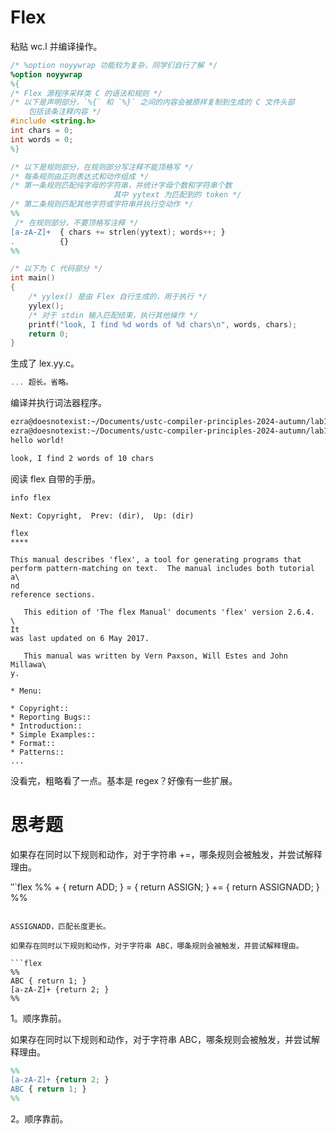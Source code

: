 # Flex 

粘贴 wc.l 并编译操作。

```flex
/* %option noyywrap 功能较为复杂，同学们自行了解 */
%option noyywrap
%{
/* Flex 源程序采样类 C 的语法和规则 */
/* 以下是声明部分，`%{` 和 `%}` 之间的内容会被原样复制到生成的 C 文件头部
    包括该条注释内容 */
#include <string.h>
int chars = 0;
int words = 0;
%}

/* 以下是规则部分，在规则部分写注释不能顶格写 */
/* 每条规则由正则表达式和动作组成 */
/* 第一条规则匹配纯字母的字符串，并统计字母个数和字符串个数
                       其中 yytext 为匹配到的 token */
/* 第二条规则匹配其他字符或字符串并执行空动作 */
%%
 /* 在规则部分，不要顶格写注释 */
[a-zA-Z]+  { chars += strlen(yytext); words++; }
.          {}
%%

/* 以下为 C 代码部分 */
int main()
{
    /* yylex() 是由 Flex 自行生成的，用于执行 */
    yylex();
    /* 对于 stdin 输入匹配结束，执行其他操作 */
    printf("look, I find %d words of %d chars\n", words, chars);
    return 0;
}
```

生成了 lex.yy.c。

```c
... 超长。省略。
```

编译并执行词法器程序。

```bash
ezra@doesnotexist:~/Documents/ustc-compiler-principles-2024-autumn/lab1$ gcc lex.yy.c -o lexer
ezra@doesnotexist:~/Documents/ustc-compiler-principles-2024-autumn/lab1$ ./lexer
hello world!

look, I find 2 words of 10 chars
```

阅读 flex 自带的手册。

```bash
info flex
```

```output
Next: Copyright,  Prev: (dir),  Up: (dir)

flex
****

This manual describes 'flex', a tool for generating programs that
perform pattern-matching on text.  The manual includes both tutorial a\
nd
reference sections.

   This edition of 'The flex Manual' documents 'flex' version 2.6.4.  \
It
was last updated on 6 May 2017.

   This manual was written by Vern Paxson, Will Estes and John Millawa\
y.

* Menu:

* Copyright::                   
* Reporting Bugs::              
* Introduction::                
* Simple Examples::             
* Format::                      
* Patterns::                 
...
```

没看完，粗略看了一点。基本是 regex？好像有一些扩展。

# 思考题
如果存在同时以下规则和动作，对于字符串 +=，哪条规则会被触发，并尝试解释理由。

‵‵`flex
%%
\+ { return ADD; }
= { return ASSIGN; }
\+= { return ASSIGNADD; }
%%
```

ASSIGNADD，匹配长度更长。

如果存在同时以下规则和动作，对于字符串 ABC，哪条规则会被触发，并尝试解释理由。

```flex
%%
ABC { return 1; }
[a-zA-Z]+ {return 2; }
%%
```

1。顺序靠前。

如果存在同时以下规则和动作，对于字符串 ABC，哪条规则会被触发，并尝试解释理由。


```flex
%%
[a-zA-Z]+ {return 2; }
ABC { return 1; }
%%
```

2。顺序靠前。